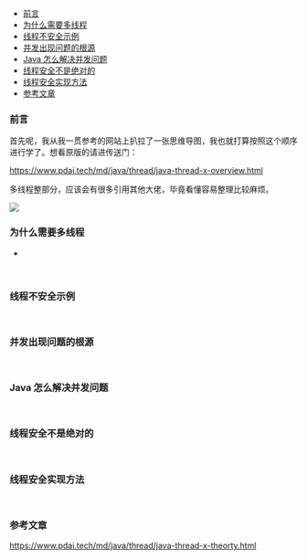 <div class="catalog">

- [前言](#t0)
- [为什么需要多线程](#t1)
- [线程不安全示例](#t2)
- [并发出现问题的根源](#t3)
- [Java 怎么解决并发问题](#t4)
- [线程安全不是绝对的](#t5)
- [线程安全实现方法](#t6)
- [参考文章](#t7)

</div>

### <span id="t0">前言</span>


首先呢，我从我一贯参考的网站上扒拉了一张思维导图，我也就打算按照这个顺序进行学了。想看原版的请进传送门：
 
 <a target="_blank" href="https://www.pdai.tech/md/java/thread/java-thread-x-overview.html">https://www.pdai.tech/md/java/thread/java-thread-x-overview.html</a>
 
 多线程整部分，应该会有很多引用其他大佬，毕竟看懂容易整理比较麻烦。

<img src="@/assets/blog/img/thread/ThreadTheoryBase1.png"/>


<br>

### <span id="t1">为什么需要多线程</span>

- 



<br>

### <span id="t2">线程不安全示例</span>






<br>

### <span id="t3">并发出现问题的根源</span>

<br>

### <span id="t4">Java 怎么解决并发问题</span>

<br>

### <span id="t5">线程安全不是绝对的</span>

<br>

### <span id="t6">线程安全实现方法</span>



<br>

### <span id="t7">参考文章</span>

https://www.pdai.tech/md/java/thread/java-thread-x-theorty.html
